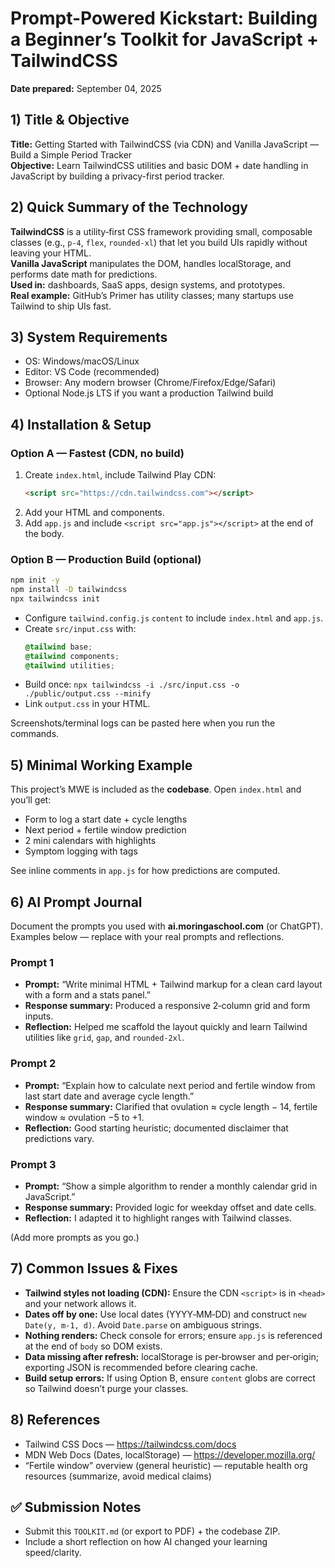 # Prompt-Powered Kickstart: Building a Beginner’s Toolkit for JavaScript + TailwindCSS
**Date prepared:** September 04, 2025

## 1) Title & Objective
**Title:** Getting Started with TailwindCSS (via CDN) and Vanilla JavaScript — Build a Simple Period Tracker  
**Objective:** Learn TailwindCSS utilities and basic DOM + date handling in JavaScript by building a privacy-first period tracker.

## 2) Quick Summary of the Technology
**TailwindCSS** is a utility‑first CSS framework providing small, composable classes (e.g., `p-4`, `flex`, `rounded-xl`) that let you build UIs rapidly without leaving your HTML.  
**Vanilla JavaScript** manipulates the DOM, handles localStorage, and performs date math for predictions.  
**Used in:** dashboards, SaaS apps, design systems, and prototypes.  
**Real example:** GitHub’s Primer has utility classes; many startups use Tailwind to ship UIs fast.

## 3) System Requirements
- OS: Windows/macOS/Linux
- Editor: VS Code (recommended)
- Browser: Any modern browser (Chrome/Firefox/Edge/Safari)
- Optional Node.js LTS if you want a production Tailwind build

## 4) Installation & Setup
### Option A — Fastest (CDN, no build)
1. Create `index.html`, include Tailwind Play CDN:
   ```html
   <script src="https://cdn.tailwindcss.com"></script>
   ```
2. Add your HTML and components.  
3. Add `app.js` and include `<script src="app.js"></script>` at the end of the body.

### Option B — Production Build (optional)
```bash
npm init -y
npm install -D tailwindcss
npx tailwindcss init
```
- Configure `tailwind.config.js` `content` to include `index.html` and `app.js`.
- Create `src/input.css` with:
  ```css
  @tailwind base;
  @tailwind components;
  @tailwind utilities;
  ```
- Build once: `npx tailwindcss -i ./src/input.css -o ./public/output.css --minify`
- Link `output.css` in your HTML.

Screenshots/terminal logs can be pasted here when you run the commands.

## 5) Minimal Working Example
This project’s MWE is included as the **codebase**. Open `index.html` and you’ll get:
- Form to log a start date + cycle lengths
- Next period + fertile window prediction
- 2 mini calendars with highlights
- Symptom logging with tags

See inline comments in `app.js` for how predictions are computed.

## 6) AI Prompt Journal
Document the prompts you used with **ai.moringaschool.com** (or ChatGPT). Examples below — replace with your real prompts and reflections.

### Prompt 1
- **Prompt:** “Write minimal HTML + Tailwind markup for a clean card layout with a form and a stats panel.”  
- **Response summary:** Produced a responsive 2‑column grid and form inputs.  
- **Reflection:** Helped me scaffold the layout quickly and learn Tailwind utilities like `grid`, `gap`, and `rounded-2xl`.

### Prompt 2
- **Prompt:** “Explain how to calculate next period and fertile window from last start date and average cycle length.”  
- **Response summary:** Clarified that ovulation ≈ cycle length − 14, fertile window ≈ ovulation −5 to +1.  
- **Reflection:** Good starting heuristic; documented disclaimer that predictions vary.

### Prompt 3
- **Prompt:** “Show a simple algorithm to render a monthly calendar grid in JavaScript.”  
- **Response summary:** Provided logic for weekday offset and date cells.  
- **Reflection:** I adapted it to highlight ranges with Tailwind classes.

(Add more prompts as you go.)

## 7) Common Issues & Fixes
- **Tailwind styles not loading (CDN):** Ensure the CDN `<script>` is in `<head>` and your network allows it.
- **Dates off by one:** Use local dates (YYYY‑MM‑DD) and construct `new Date(y, m-1, d)`. Avoid `Date.parse` on ambiguous strings.
- **Nothing renders:** Check console for errors; ensure `app.js` is referenced at the end of `body` so DOM exists.
- **Data missing after refresh:** localStorage is per‑browser and per‑origin; exporting JSON is recommended before clearing cache.
- **Build setup errors:** If using Option B, ensure `content` globs are correct so Tailwind doesn’t purge your classes.

## 8) References
- Tailwind CSS Docs — https://tailwindcss.com/docs
- MDN Web Docs (Dates, localStorage) — https://developer.mozilla.org/
- “Fertile window” overview (general heuristic) — reputable health org resources (summarize, avoid medical claims)

## ✅ Submission Notes
- Submit this `TOOLKIT.md` (or export to PDF) + the codebase ZIP.
- Include a short reflection on how AI changed your learning speed/clarity.
